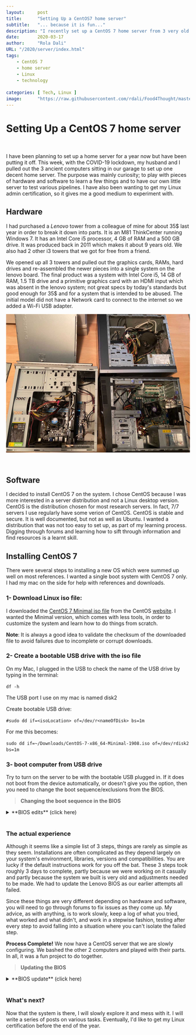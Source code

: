 ```yaml
---
layout:     post 
title:      "Setting Up a CentOS7 home server"
subtitle:   "... because it is fun..."
description: "I recently set up a CentOS 7 home server from 3 very old computers. This post describes that process."
date:       2020-03-17
author:     "Rola Dali"
URL: "/2020/server/index.html"
tags:
    - CentOS 7
    - home server
    - Linux
    - technology
    
categories: [ Tech, Linux ]
image:      "https://raw.githubusercontent.com/rdali/Food4Thought/master/content/imgs/2020/motherboard.jpg"
---
```


# Setting Up a CentOS 7 home server
<br/>


I have been planning to set up a home server for a year now but have been putting it off. This week, with the COVID-19 lockdown, my husband and I pulled out the 3 ancient computers sitting in our garage to set up one decent home server. The purpose was mainly curiosity; to play with pieces of hardware and software to learn a few things and to have our own little server to test various pipelines. I have also been wanting to get my Linux admin certification, so it gives me a good medium to experiment with.

## Hardware

I had purchased a *Lenovo* tower from a colleague of mine for about 35$ last year in order to break it down into parts. It is an M81 ThinkCenter running Windows 7. It has an Intel Core i5 processor, 4 GB of RAM and a 500 GB drive. It was produced back in 2011 which makes it about 9 years old. We also had 2 other i3 towers that we got for free from a friend.

We opened up all 3 towers and pulled out the graphics cards, RAMs, hard drives and re-assembled the newer pieces into a single system on the lenovo board. The final product was a system with Intel Core i5, 14 GB of RAM, 1.5 TB drive and a primitive graphics card with an HDMI input which was absent in the lenovo system; not great specs by today's standards but good enough for 35$ and for a system that is intended to be abused. The initial model did not have a Network card to connect to the internet so we added a Wi-Fi USB adapter. 

 
![Putting Frankenstein together](https://raw.githubusercontent.com/rdali/Food4Thought/master/content/imgs/2020/computers_scavange.jpg)


<br/>

## Software

I decided to install CentOS 7 on the system. I chose CentOS because I was more interested in a server distribution and not a Linux desktop version. CentOS is the distribution chosen for most research servers. In fact, 7/7 servers I use regularly have some verion of CentOS. CentOS is stable and secure. It is well documented, but not as well as Ubuntu. I wanted a distribution that was not too easy to set up, as part of my learning process. Digging through forums and learning how to sift through information and find resources is a learnt skill.


## Installing CentOS 7

There were several steps to installing a new OS which were summed up well on most references. I wanted a single boot system with CentOS 7 only. I had my mac on the side for help with references and downloads.

### 1- Download Linux iso file:

I downloaded the [CentOS 7 Minimal iso file](http://centos.mirror.iweb.ca/7.7.1908/isos/x86_64/CentOS-7-x86_64-Minimal-1908.iso) from the CentOS [website](http://centos.mirror.iweb.ca/7.7.1908/isos/x86_64/). I wanted the Minimal version, which comes with less tools, in order to customize the system and learn how to do things from scratch.

**Note**: It is always a good idea to validate the checksum of the downloaded file to avoid failures due to incomplete or corrupt downloads.


### 2- Create a bootable USB drive with the iso file


On my Mac, I plugged in the USB to check the name of the USB drive by typing in the terminal:

`df -h`

The USB port I use on my mac is named disk2

Create bootable USB drive:

`#sudo dd if=<isoLocation> of=/dev/r<nameOfDisk> bs=1m`

For me this becomes:

`sudo dd if=~/Downloads/CentOS-7-x86_64-Minimal-1908.iso of=/dev/rdisk2 bs=1m`


### 3- boot computer from USB drive

Try to turn on the server to be with the bootable USB plugged in. If it does not boot from the device automatically, or doesn't give you the option, then you need to change the boot sequence/exclusions from the BIOS.

> **Changing the boot sequence in the BIOS**

<details>
  <summary>
**BIOS edits** (click here)
  </summary>

The BIOS (Basic Input Output Subsystem) is a chip on your system that links your computer hardware to the software installed. The BIOS controls a lot of core settings of your system.
When an OS is installed, it is usually on the hard disk. To boot from a USB, you need to access the system BIOS, by pressing F12 (can be F2, F8 or F10) when you turn on the computer and before the OS launches, if one is installed. From the "Startup" menu, you would need to examine the "Boot Sequence" and make sure the USB port you are using is not excluded in the boot order and you need to give it higher priority than the hard disk. Once you do, you can restart the system. It is supposed to boot from the USB and the CentOS installer will be launched. Follow instructions to complete the installation.

![BIOS chip](https://raw.githubusercontent.com/rdali/Food4Thought/master/content/imgs/2020/motherboard_labelled.jpg)

We found this [link](http://www.boot-disk.com/boot_priority.htm) to be useful.

We finally set up the internet connection and [configured ssh](https://phoenixnap.com/kb/how-to-enable-ssh-centos-7).
</details>

<br/>


### The actual experience

Although it seems like a simple list of 3 steps, things are rarely as simple as they seem. Installations are often complicated as they depend largely on your system's environment, libraries, versions and compatibilities. You are lucky if the default instructions work for you off the bat. These 3 steps took roughly 3 days to complete, partly because we were working on it casually and partly because the system we built is very old and adjustments needed to be made. We had to update the Lenovo BIOS as our earlier attempts all failed. 

Since these things are very different depending on hardware and software, you will need to go through forums to fix issues as they come up. My advice, as with anything, is to work slowly, keep a log of what you tried, what worked and what didn't, and work in a stepwise fashion, testing after every step to avoid falling into a situation where you can't isolate the failed step.

**Process Complete!** We now have a CentOS server that we are slowly configuring. We bashed the other 2 computers and played with their parts. In all, it was a fun project to do together.


> **Updating the BIOS**

<details>
  <summary>
**BIOS update** (click here)
  </summary>

Look for instructions on the website of the motherboard manufacturer before looking at other sites. We found useful [instructions](https://download.lenovo.com/ibmdl/pub/pc/pccbbs/thinkcentre_bios/9hj954usa.txt) on the Lenovo site.

</details>

<br/>




### What's next?


Now that the system is there, I will slowly explore it and mess with it. I will write a series of posts on various tasks. Eventually, I'd like to get my Linux certification before the end of the year.

<br/>
<br/>
